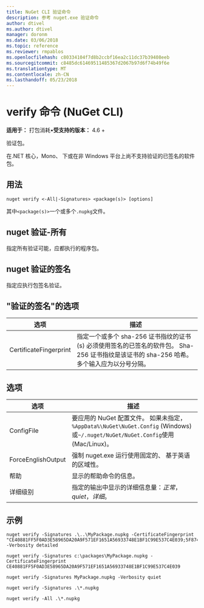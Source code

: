 ```yaml
---
title: NuGet CLI 验证命令
description: 参考 nuget.exe 验证命令
author: dtivel
ms.author: dtivel
manager: doronm
ms.date: 03/06/2018
ms.topic: reference
ms.reviewer: rmpablos
ms.openlocfilehash: c80334104f7d8b2ccbf16ea2c11dc37b39408eeb
ms.sourcegitcommit: c8485dc61469511485367d2067b97d6f74b49f6e
ms.translationtype: MT
ms.contentlocale: zh-CN
ms.lasthandoff: 05/23/2018
---
```

# <a name="verify-command-nuget-cli"></a>verify 命令 (NuGet CLI)

**适用于：** 打包消耗&bullet;**受支持的版本：** 4.6 +

验证包。

在.NET 核心，Mono、 下或在非 Windows 平台上尚不支持验证的已签名的软件包。

## <a name="usage"></a>用法

```cli
nuget verify <-All|-Signatures> <package(s)> [options]
```

其中`<package(s)>`一个或多个`.nupkg`文件。

## <a name="nuget-verify--all"></a>nuget 验证-所有

指定所有验证可能，应都执行的程序包。

## <a name="nuget-verify--signatures"></a>nuget 验证的签名

指定应执行包签名验证。

## <a name="options-for-verify--signatures"></a>"验证的签名"的选项

| 选项 | 描述 |
| --- | --- |
| CertificateFingerprint | 指定一个或多个 sha-256 证书指纹的证书 (s) 必须使用签名的已签名的软件包。 Sha-256 证书指纹是该证书的 sha-256 哈希。 多个输入应为以分号分隔。 |

## <a name="options"></a>选项

| 选项 | 描述 |
| --- | --- |
| ConfigFile | 要应用的 NuGet 配置文件。 如果未指定， `%AppData%\NuGet\NuGet.Config` (Windows) 或`~/.nuget/NuGet/NuGet.Config`使用 (Mac/Linux)。|
| ForceEnglishOutput | 强制 nuget.exe 运行使用固定的、 基于英语的区域性。 |
| 帮助 | 显示的帮助命令的信息。 |
| 详细级别 | 指定的输出中显示的详细信息量：*正常*， *quiet*，*详细*。 |

## <a name="examples"></a>示例

```cli
nuget verify -Signatures .\..\MyPackage.nupkg -CertificateFingerprint "CE40881FF5F0AD3E58965DA20A9F571EF1651A56933748E1BF1C99E537C4E039;5F874AAF47BCB268A19357364E7FBB09D6BF9E8A93E1229909AC5CAC865802E2" -Verbosity detailed

nuget verify -Signatures c:\packages\MyPackage.nupkg -CertificateFingerprint CE40881FF5F0AD3E58965DA20A9F571EF1651A56933748E1BF1C99E537C4E039

nuget verify -Signatures MyPackage.nupkg -Verbosity quiet

nuget verify -Signatures .\*.nupkg

nuget verify -All .\*.nupkg

```